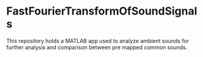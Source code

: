 # FastFourierTransformOfSoundSignals

This repository holds a MATLAB app used to analyze ambient sounds for further analysis and comparison between pre mapped common sounds.
